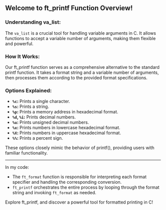 ## Welcome to ft_printf Function Overview!

### Understanding va_list:

The `va_list` is a crucial tool for handling variable arguments in C. It allows functions to accept a variable number of arguments, making them flexible and powerful.

### How It Works:

Our ft_printf function serves as a comprehensive alternative to the standard printf function. It takes a format string and a variable number of arguments, then processes them according to the provided format specifications.

### Options Explained:

- **`%c`:** Prints a single character.
- **`%s`:** Prints a string.
- **`%p`:** Prints a memory address in hexadecimal format.
- **`%d`, `%i`:** Prints decimal numbers.
- **`%u`:** Prints unsigned decimal numbers.
- **`%x`:** Prints numbers in lowercase hexadecimal format.
- **`%X`:** Prints numbers in uppercase hexadecimal format.
- **`%%`:** Prints a percent sign.

These options closely mimic the behavior of printf(), providing users with familiar functionality.

---

In my code:
- The `ft_format` function is responsible for interpreting each format specifier and handling the corresponding conversion.
- `ft_printf` orchestrates the entire process by looping through the format string and invoking `ft_format` as needed.

Explore ft_printf, and discover a powerful tool for formatted printing in C!
